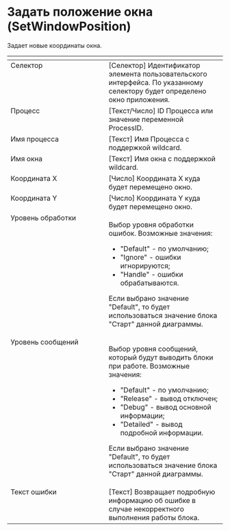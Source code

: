 # Задать положение окна (SetWindowPosition)

Задает новые координаты окна.

<table data-header-hidden><thead><tr><th width="281.13330078125" valign="top"></th><th width="312.4000244140625" valign="top"></th></tr></thead><tbody><tr><td valign="top">Селектор</td><td valign="top">[Селектор] Идентификатор элемента пользовательского интерфейса. По указанному селектору будет определено окно приложения.</td></tr><tr><td valign="top">Процесс</td><td valign="top">[Текст/Число] ID Процесса или значение переменной ProcessID.</td></tr><tr><td valign="top">Имя процесса</td><td valign="top">[Текст] Имя Процесса с поддержкой wildcard.</td></tr><tr><td valign="top">Имя окна</td><td valign="top">[Текст] Имя окна с поддержкой wildcard.</td></tr><tr><td valign="top">Координата X</td><td valign="top">[Число] Координата X куда будет перемещено окно.</td></tr><tr><td valign="top">Координата Y</td><td valign="top">[Число] Координата Y куда будет перемещено окно.</td></tr><tr><td valign="top">Уровень обработки</td><td valign="top"><p>Выбор уровня обработки ошибок. Возможные значения: </p><ul><li>"Default" - по умолчанию; </li><li>"Ignore" - ошибки игнорируются; </li><li>"Handle" - ошибки обрабатываются. </li></ul><p>Если выбрано значение "Default", то будет использоваться значение блока "Старт" данной диаграммы.</p></td></tr><tr><td valign="top">Уровень сообщений</td><td valign="top"><p>Выбор уровня сообщений, который будут выводить блоки при работе. Возможные значения: </p><ul><li>"Default" - по умолчанию; </li><li>"Release" - вывод отключен; </li><li>"Debug" - вывод основной информации; </li><li>"Detailed" - вывод подробной информации. </li></ul><p>Если выбрано значение "Default", то будет использоваться значение блока "Старт" данной диаграммы.</p></td></tr><tr><td valign="top">Текст ошибки</td><td valign="top">[Текст] Возвращает подробную информацию об ошибке в случае некорректного выполнения работы блока.</td></tr></tbody></table>
